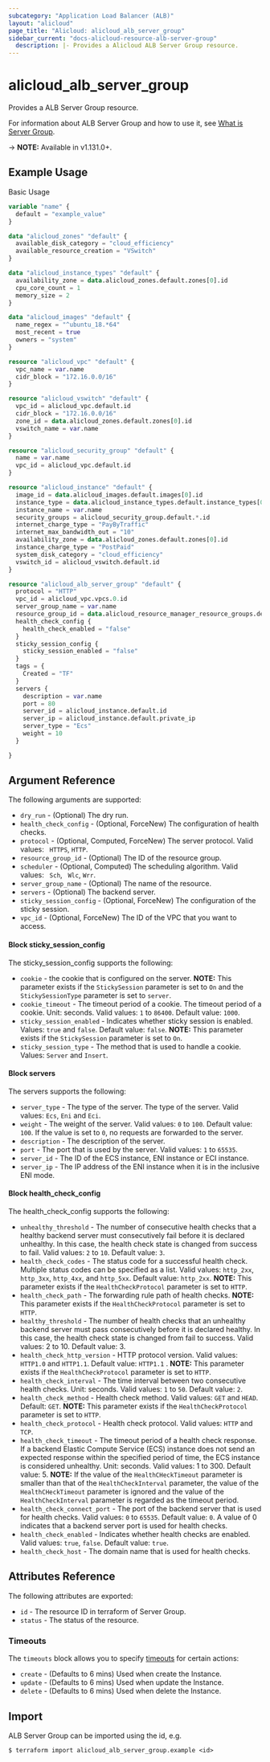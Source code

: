 ```yaml
---
subcategory: "Application Load Balancer (ALB)"
layout: "alicloud"
page_title: "Alicloud: alicloud_alb_server_group"
sidebar_current: "docs-alicloud-resource-alb-server-group"
  description: |- Provides a Alicloud ALB Server Group resource.
---
```


# alicloud\_alb\_server\_group

Provides a ALB Server Group resource.

For information about ALB Server Group and how to use it,
see [What is Server Group](https://www.alibabacloud.com/help/doc-detail/213627.htm).

-> **NOTE:** Available in v1.131.0+.

## Example Usage

Basic Usage

```terraform
variable "name" {
  default = "example_value"
}

data "alicloud_zones" "default" {
  available_disk_category = "cloud_efficiency"
  available_resource_creation = "VSwitch"
}

data "alicloud_instance_types" "default" {
  availability_zone = data.alicloud_zones.default.zones[0].id
  cpu_core_count = 1
  memory_size = 2
}

data "alicloud_images" "default" {
  name_regex = "^ubuntu_18.*64"
  most_recent = true
  owners = "system"
}

resource "alicloud_vpc" "default" {
  vpc_name = var.name
  cidr_block = "172.16.0.0/16"
}

resource "alicloud_vswitch" "default" {
  vpc_id = alicloud_vpc.default.id
  cidr_block = "172.16.0.0/16"
  zone_id = data.alicloud_zones.default.zones[0].id
  vswitch_name = var.name
}

resource "alicloud_security_group" "default" {
  name = var.name
  vpc_id = alicloud_vpc.default.id
}

resource "alicloud_instance" "default" {
  image_id = data.alicloud_images.default.images[0].id
  instance_type = data.alicloud_instance_types.default.instance_types[0].id
  instance_name = var.name
  security_groups = alicloud_security_group.default.*.id
  internet_charge_type = "PayByTraffic"
  internet_max_bandwidth_out = "10"
  availability_zone = data.alicloud_zones.default.zones[0].id
  instance_charge_type = "PostPaid"
  system_disk_category = "cloud_efficiency"
  vswitch_id = alicloud_vswitch.default.id
}

resource "alicloud_alb_server_group" "default" {
  protocol = "HTTP"
  vpc_id = alicloud_vpc.vpcs.0.id
  server_group_name = var.name
  resource_group_id = data.alicloud_resource_manager_resource_groups.default.groups.0.id
  health_check_config {
    health_check_enabled = "false"
  }
  sticky_session_config {
    sticky_session_enabled = "false"
  }
  tags = {
    Created = "TF"
  }
  servers {
    description = var.name
    port = 80
    server_id = alicloud_instance.default.id
    server_ip = alicloud_instance.default.private_ip
    server_type = "Ecs"
    weight = 10
  }

}


```

## Argument Reference

The following arguments are supported:

* `dry_run` - (Optional) The dry run.
* `health_check_config` - (Optional, ForceNew) The configuration of health checks.
* `protocol` - (Optional, Computed, ForceNew) The server protocol. Valid values: ` HTTPS`, `HTTP`.
* `resource_group_id` - (Optional) The ID of the resource group.
* `scheduler` - (Optional, Computed) The scheduling algorithm. Valid values: ` Sch`, ` Wlc`, `Wrr`.
* `server_group_name` - (Optional) The name of the resource.
* `servers` - (Optional) The backend server.
* `sticky_session_config` - (Optional, ForceNew) The configuration of the sticky session.
* `vpc_id` - (Optional, ForceNew) The ID of the VPC that you want to access.

#### Block sticky_session_config

The sticky_session_config supports the following:

* `cookie` - the cookie that is configured on the server. **NOTE:** This parameter exists if the `StickySession`
  parameter is set to `On` and the `StickySessionType` parameter is set to `server`.
* `cookie_timeout` - The timeout period of a cookie. The timeout period of a cookie. Unit: seconds. Valid values: `1`
  to `86400`. Default value: `1000`.
* `sticky_session_enabled` - Indicates whether sticky session is enabled. Values: `true` and `false`. Default
  value: `false`.  **NOTE:** This parameter exists if the `StickySession` parameter is set to `On`.
* `sticky_session_type` - The method that is used to handle a cookie. Values: `Server` and `Insert`.

#### Block servers

The servers supports the following:

* `server_type` - The type of the server. The type of the server. Valid values: `Ecs`, `Eni` and `Eci`.
* `weight` - The weight of the server. Valid values: `0` to `100`. Default value: `100`. If the value is set to `0`, no
  requests are forwarded to the server.
* `description` - The description of the server.
* `port` - The port that is used by the server. Valid values: `1` to `65535`.
* `server_id` - The ID of the ECS instance, ENI instance or ECI instance.
* `server_ip` - The IP address of the ENI instance when it is in the inclusive ENI mode.

#### Block health_check_config

The health_check_config supports the following:

* `unhealthy_threshold` - The number of consecutive health checks that a healthy backend server must consecutively fail
  before it is declared unhealthy. In this case, the health check state is changed from success to fail. Valid
  values: `2` to `10`. Default value: `3`.
* `health_check_codes` - The status code for a successful health check. Multiple status codes can be specified as a
  list. Valid values: `http_2xx`, `http_3xx`, `http_4xx`, and `http_5xx`. Default value: `http_2xx`. **NOTE:** This
  parameter exists if the `HealthCheckProtocol` parameter is set to `HTTP`.
* `health_check_path` - The forwarding rule path of health checks. **NOTE:** This parameter exists if
  the `HealthCheckProtocol` parameter is set to `HTTP`.
* `healthy_threshold` - The number of health checks that an unhealthy backend server must pass consecutively before it
  is declared healthy. In this case, the health check state is changed from fail to success. Valid values: 2 to 10.
  Default value: 3.
* `health_check_http_version` - HTTP protocol version. Valid values: `HTTP1.0` and `HTTP1.1`. Default value: `HTTP1.1`
  . **NOTE:** This parameter exists if the `HealthCheckProtocol` parameter is set to `HTTP`.
* `health_check_interval` - The time interval between two consecutive health checks. Unit: seconds. Valid values: `1`
  to `50`. Default value: `2`.
* `health_check_method` - Health check method. Valid values: `GET` and `HEAD`. Default: `GET`. **NOTE:** This parameter
  exists if the `HealthCheckProtocol` parameter is set to `HTTP`.
* `health_check_protocol` - Health check protocol. Valid values: `HTTP` and `TCP`.
* `health_check_timeout` - The timeout period of a health check response. If a backend Elastic Compute Service (ECS)
  instance does not send an expected response within the specified period of time, the ECS instance is considered
  unhealthy. Unit: seconds. Valid values: 1 to 300. Default value: 5. **NOTE:** If the value of the `HealthCHeckTimeout`
  parameter is smaller than that of the `HealthCheckInterval` parameter, the value of the `HealthCHeckTimeout` parameter
  is ignored and the value of the `HealthCheckInterval` parameter is regarded as the timeout period.
* `health_check_connect_port` - The port of the backend server that is used for health checks. Valid values: `0`
  to `65535`. Default value: `0`. A value of 0 indicates that a backend server port is used for health checks.
* `health_check_enabled` - Indicates whether health checks are enabled. Valid values: `true`, `false`. Default
  value: `true`.
* `health_check_host` - The domain name that is used for health checks.

## Attributes Reference

The following attributes are exported:

* `id` - The resource ID in terraform of Server Group.
* `status` - The status of the resource.

### Timeouts

The `timeouts` block allows you to
specify [timeouts](https://www.terraform.io/docs/configuration-0-11/resources.html#timeouts) for certain actions:

* `create` - (Defaults to 6 mins) Used when create the Instance.
* `update` - (Defaults to 6 mins) Used when update the Instance.
* `delete` - (Defaults to 6 mins) Used when delete the Instance.

## Import

ALB Server Group can be imported using the id, e.g.

```
$ terraform import alicloud_alb_server_group.example <id>
```